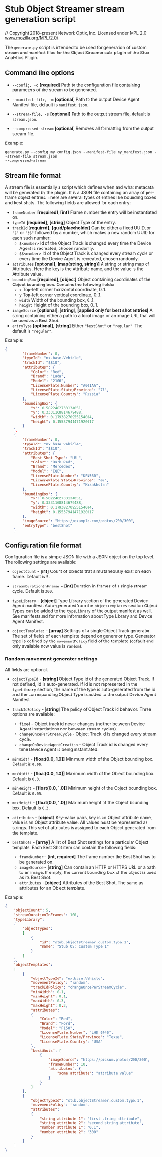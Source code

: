 # Stub Object Streamer stream generation script

// Copyright 2018-present Network Optix, Inc. Licensed under MPL 2.0: www.mozilla.org/MPL/2.0/

The `generate.py` script is intended to be used for generation of custom stream and manifest files
for the Object Streamer sub-plugin of the Stub Analytics Plugin.

## Command line options

- `--config, -c` **[required]** Path to the configuration file containing parameters of the stream
    to be generated.

- `--manifest-file, -m` **[optional]** Path to the output Device Agent Manifest file, default is
    `manifest.json`.

- `--stream-file, -s` **[optional]** Path to the output stream file, default is `stream.json`.

- `--compressed-stream` **[optional]** Removes all formatting from the output stream file.

Example:
```
generate.py --config my_config.json --manifest-file my_manifest.json --stream-file stream.json
--compressed-stream
```

## Stream file format

A stream file is essentially a script which defines when and what metadata will be generated by the
plugin. It is a JSON file containing an array of per-frame object entries. There are several types
of entries like bounding boxes and best shots. The following fields are allowed for each entry:

- `frameNumber` **[required]**, **[int]** Frame number the entry will be instantiated on.
- `typeId` **[required]**, **[string]** Object Type of the entry.
- `trackId` **[required]**, **[guid/placeholder]** Can be either a fixed UUID, or `"$"` or `"$$"`
     followed by a number, which makes a new random UUID for each such number:
    - `$<number>` Id of the Object Track is changed every time the Device Agent is recreated, chosen
        randomly.
    - `$$<number>` Id of the Object Track is changed every stream cycle or every time the Device
        Agent is recreated, chosen randomly.
- `attributes` **[optional]**, **[map(string, string)]** A string or string map of Attributes. Here
    the key is the Attribute name, and the value is the Attribute value.
- `boundingBox` **[required]**, **[object]** Object containing coordinates of the Object bounding
    box. Contains the following fields:
    - `x` Top-left corner horizontal coordinate, 0..1.
    - `y` Top-left corner vertical coordinate, 0..1.
    - `width` Width of the bounding box, 0..1.
    - `height` Height of the bounding box, 0..1.
- `imageSource` **[optional]**, **[string]**, **[applied only for best shot entries]** A string
    containing either a path to a local image or an image URL that will be used as a Best Shot.
- `entryType` **[optional]**, **[string]** Either `"bestShot"` or `"regular"`. The default is
    `"regular"`.

Example:
```json
{
        "frameNumber": 0,
        "typeId": "nx.base.Vehicle",
        "trackId": "$$10",
        "attributes": {
            "Color": "Red",
            "Brand": "Lada",
            "Model": "2106",
            "LicensePlate.Number": "A001AA",
            "LicensePlate.State/Province": "77",
            "LicensePlate.Country": "Russia"
        },
        "boundingBox": {
            "x": 0.5822482733134051,
            "y": 0.3331168814679488,
            "width": 0.17938270955154084,
            "height": 0.15537941471920017
        }
    },
    {
        "frameNumber": 0,
        "typeId": "nx.base.Vehicle",
        "trackId": "$$10",
        "attributes": {
            "Best Shot Type": "URL",
            "Color": "Dark Red",
            "Brand": "Mercedes",
            "Model": "EQE",
            "LicensePlate.Number": "KEN560",
            "LicensePlate.State/Province": "05",
            "LicensePlate.Country": "Kazakhstan"
        },
        "boundingBox": {
            "x": 0.5822482733134051,
            "y": 0.3331168814679488,
            "width": 0.17938270955154084,
            "height": 0.15537941471920017
        },
        "imageSource": "https://example.com/photos/200/300",
        "entryType": "bestShot"
    }
```

## Configuration file format

Configuration file is a simple JSON file with a JSON object on the top level. The following
settings are available:

- `objectCount` - **[int]** Count of objects that simultaneously exist on each frame. Default is
    `5`.

- `streamDurationInFrames` - **[int]** Duration in frames of a single stream cycle. Default is
    `300`.

- `typeLibrary` - **[object]** Type Library section of the generated Device Agent manifest.
    Auto-generatedfrom the `objectTemplates` section Object Types can be added to the `typeLibrary`
    of the output manifest as well. See manifests.md for more information about Type Library and
    Device Agent Manifest.

- `objectTemplates` - **[array]** Settings of a single Object Track generator. The set of fields of
    each template depend on generator type. Generator type is defined by the `movementPolicy` field
    of the template (default and only available now value is `random`).

### Random movement generator settings

All fields are optional.

- `objectTypeId` - **[string]** Object Type id of the generated Object Track. If not
    defined, id is auto-generated. If id is not represented in the `typeLibrary` section, the name
    of the type is auto-generated from the id and the corresponding Object Type is added to the
    output Device Agent Manifest.

- `trackIdPolicy` - **[string]** The policy of Object Track id behavior. Three options are
    available:
    - `fixed` - Object track id never changes (neither between Device Agent instantiations nor
        between stream cycles).
    - `changeOncePerStreamCycle` - Object Track id is changed every stream cycle.
    - `changeOnDeviceAgentCreation` - Object Track id is changed every time Device Agent is being
        instantiated.

- `minWidth` - **[float(0.0, 1.0]]** Minimum width of the Object bounding box. Default is `0.05`.

- `maxWidth` - **[float(0.0, 1.0]]** Maximum width of the Object bounding box. Default is `0.3`.

- `minHeight` - **[float(0.0, 1.0]]** Minimum height of the Object bounding box. Default is `0.05`.

- `maxHeight` - **[float(0.0, 1.0]]** Maximum height of the Object bounding box. Default is `0.3`.

- `attributes` - **[object]** Key-value pairs, key is an Object attribute name, value is an Object
    attribute value. All values must be represented as strings. This set of attributes is assigned
    to each Object generated from the template.

- `bestShots` - **[array]** A list of Best Shot settings for a particular Object template. Each Best
    Shot item can contain the following fields:
    - `frameNumber` - **[int, required]** The frame number the Best Shot has to be generated on.
    - `imageSource` - **[string]** Can contain an HTTP or HTTPS URL or a path to an image. If empty,
        the current bounding box of the object is used as its Best Shot.
    - `attributes` - **[object]** Attributes of the Best Shot. The same as attributes for an Object
        template.

Example:
```json
{
    "objectCount": 5,
    "streamDurationInFrames": 100,
    "typeLibrary":
    {
        "objectTypes":
        [
            {
                "id": "stub.objectStreamer.custom.type.1",
                "name": "Stub OS: Custom Type 1"
            }
        ]
    },
    "objectTemplates":
    [
        {
            "objectTypeId": "nx.base.Vehicle",
            "movementPolicy": "random",
            "trackIdPolicy": "changeOncePerStreamCycle",
            "minWidth": 0.1,
            "minHeight": 0.1,
            "maxWidth": 0.3,
            "maxHeight": 0.3,
            "attributes":
            {
                "Color": "Red",
                "Brand": "Ford",
                "Model": "F150",
                "LicensePlate.Number": "LHD 8448",
                "LicensePlate.State/Province": "Texas",
                "LicensePlate.Country": "USA"
            },
            "bestShots": [
                {
                    "imageSource": "https://picsum.photos/200/300",
                    "frameNumber": 10,
                    "attributes": {
                        "some attribute": "attribute value"
                    }
                }
            ]
        },
        {
            "objectTypeId": "stub.objectStreamer.custom.type.1",
            "movementPolicy": "random",
            "attributes":
            {
                "string attribute 1": "first string attribute",
                "string attribute 2": "second string attribute",
                "number attribute 1": "0.1",
                "number attribute 2": "300"
            }
        }
    ]
}

```
